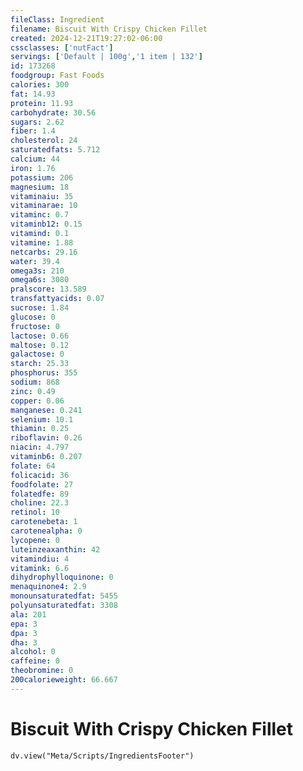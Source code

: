 ```yaml
---
fileClass: Ingredient
filename: Biscuit With Crispy Chicken Fillet
created: 2024-12-21T19:27:02-06:00
cssclasses: ['nutFact']
servings: ['Default | 100g','1 item | 132']
id: 173268
foodgroup: Fast Foods
calories: 300
fat: 14.93
protein: 11.93
carbohydrate: 30.56
sugars: 2.62
fiber: 1.4
cholesterol: 24
saturatedfats: 5.712
calcium: 44
iron: 1.76
potassium: 206
magnesium: 18
vitaminaiu: 35
vitaminarae: 10
vitaminc: 0.7
vitaminb12: 0.15
vitamind: 0.1
vitamine: 1.88
netcarbs: 29.16
water: 39.4
omega3s: 210
omega6s: 3080
pralscore: 13.589
transfattyacids: 0.07
sucrose: 1.84
glucose: 0
fructose: 0
lactose: 0.66
maltose: 0.12
galactose: 0
starch: 25.33
phosphorus: 355
sodium: 868
zinc: 0.49
copper: 0.06
manganese: 0.241
selenium: 10.1
thiamin: 0.25
riboflavin: 0.26
niacin: 4.797
vitaminb6: 0.207
folate: 64
folicacid: 36
foodfolate: 27
folatedfe: 89
choline: 22.3
retinol: 10
carotenebeta: 1
carotenealpha: 0
lycopene: 0
luteinzeaxanthin: 42
vitamindiu: 4
vitamink: 6.6
dihydrophylloquinone: 0
menaquinone4: 2.9
monounsaturatedfat: 5455
polyunsaturatedfat: 3308
ala: 201
epa: 3
dpa: 3
dha: 3
alcohol: 0
caffeine: 0
theobromine: 0
200calorieweight: 66.667
---
```


# Biscuit With Crispy Chicken Fillet

```dataviewjs
dv.view("Meta/Scripts/IngredientsFooter")
```